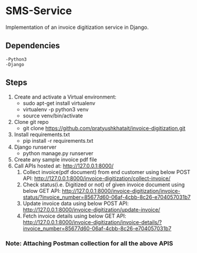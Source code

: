 # SMS-Service #
Implementation of an invoice digitization service in Django.
## Dependencies ##
    -Python3
    -Django

## Steps ##
1. Create and activate a Virtual environment:
    - sudo apt-get install virtualenv
    - virtualenv -p python3 venv
    - source venv/bin/activate
2. Clone git repo
    - git clone  https://github.com/pratyushkhatait/invoice-digitization.git
3. Install requirements.txt
    - pip install -r requirements.txt
4. Django runserver
    - python manage.py runserver
5. Create any sample invoice pdf file
6. Call APIs hosted at: http://127.0.0.1:8000/
    1. Collect invoice(pdf document) from end customer using below POST API:
        http://127.0.0.1:8000/invoice-digitization/collect-invoice/
    2. Check status(i.e. Digitized or not) of given invoice document using below GET API:
        http://127.0.0.1:8000/invoice-digitization/invoice-status/?invoice_number=85677d60-06af-4cbb-8c26-e704057031b7
    3. Update invoice data using below POST API:
        http://127.0.0.1:8000/invoice-digitization/update-invoice/
    4. Fetch invoice details using below GET API:
        http://127.0.0.1:8000/invoice-digitization/invoice-details/?invoice_number=85677d60-06af-4cbb-8c26-e704057031b7
        
### Note: Attaching Postman collection for all the above APIS ###


